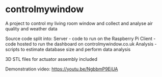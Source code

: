 # controlmywindow
A project to control my living room window and collect and analyse air quality and weather data

Source code split into:
Server - code to run on the Raspberry Pi
Client - code hosted to run the dashboard on controlmywindow.co.uk
Analysis - scripts to  estimate database size and perform data analysis

3D STL files for actuator assembly included

Demonstration video:
https://youtu.be/NgbbmP9EjUA
